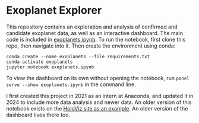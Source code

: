 # Exoplanet Explorer
This repository contains an exploration and analysis of confirmed and candidate exoplanet data, as well as an interactive dashboard. The main code is included in [exoplanets.ipynb](https://github.com/ablythed/exoplanets/blob/main/exoplanets.ipynb). To run the notebook, first clone this repo, then navigate into it. Then create the environment using conda:

```
conda create --name exoplanets --file requirements.txt
conda activate exoplanets
jupyter notebook exoplanets.ipynb
```

To view the dashboard on its own without opening the notebook, run `panel serve --show exoplanets.ipynb` in the command line.

I first created this project in 2021 as an intern at Anaconda, and updated it in 2024 to include more data analysis and newer data. An older version of this notebook exists on the [HoloViz site as an example](https://examples.holoviz.org/gallery/exoplanets/exoplanets.html). An older version of the dashboard lives there too.
